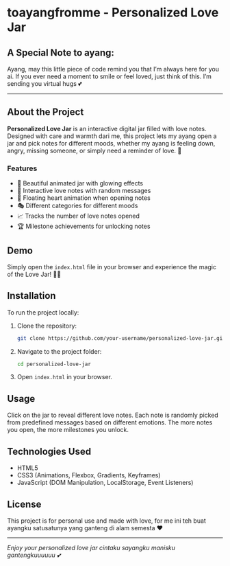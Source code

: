 # toayangfromme - Personalized Love Jar

## A Special Note to ayang:
Ayang, may this little piece of code remind you that I’m always here for you ai. If you ever need a moment to smile or feel loved, just think of this. I’m sending you virtual hugs 💕

---

## About the Project
**Personalized Love Jar** is an interactive digital jar filled with love notes. Designed with care and warmth dari me, this project lets my ayang open a jar and pick notes for different moods, whether my ayang is feeling down, angry, missing someone, or simply need a reminder of love. 💖

### Features
- 🎨 Beautiful animated jar with glowing effects
- 💌 Interactive love notes with random messages
- 💖 Floating heart animation when opening notes
- 🎭 Different categories for different moods
- 📈 Tracks the number of love notes opened
- 🏆 Milestone achievements for unlocking notes

## Demo
Simply open the `index.html` file in your browser and experience the magic of the Love Jar! 🫙✨

## Installation
To run the project locally:
1. Clone the repository:
   ```sh
   git clone https://github.com/your-username/personalized-love-jar.git
   ```
2. Navigate to the project folder:
   ```sh
   cd personalized-love-jar
   ```
3. Open `index.html` in your browser.

## Usage
Click on the jar to reveal different love notes. Each note is randomly picked from predefined messages based on different emotions. The more notes you open, the more milestones you unlock.

## Technologies Used
- HTML5
- CSS3 (Animations, Flexbox, Gradients, Keyframes)
- JavaScript (DOM Manipulation, LocalStorage, Event Listeners)

## License
This project is for personal use and made with love, for me ini teh buat ayangku satusatunya yang ganteng di alam semesta ❤️ 

---

_Enjoy your personalized love jar cintaku sayangku manisku gantengkuuuuuu 💕_

